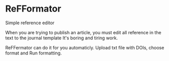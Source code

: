 # ReFFormator
Simple reference editor

When you are trying to publish an article, you must edit all reference in the text to the journal template
It's boring and tiring work.

ReFFermator can do it for you automaticly. Upload txt file with DOIs, choose format and Run formatting.
